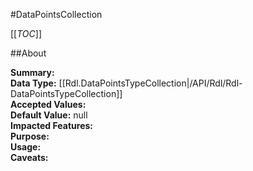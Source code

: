 #DataPointsCollection

[[_TOC_]]

##About

**Summary:**   
**Data Type:** [[Rdl.DataPointsTypeCollection|/API/Rdl/Rdl-DataPointsTypeCollection]]  
**Accepted Values:**   
**Default Value:** null  
**Impacted Features:**   
**Purpose:**   
**Usage:**   
**Caveats:**   

